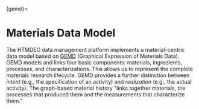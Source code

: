 (gemd)=
# Materials Data Model 

The HTMDEC data management platform implements a material-centric data model
based on [GEMD](https://citrineinformatics.github.io/gemd-docs/) (Graphical
Expression of Materials Data). GEMD models and links four basic components: 
materials, ingredients, processes, and characterizations. This allows us to
represent the complete materials research lifecycle. GEMD provides a further
distinction between _intent_ (e.g., the specification of an activity) and
_realization_ (e.g., the actual activity). The graph-based material history
"links together materials, the processes that produced them and the
measurements that characterize them."

